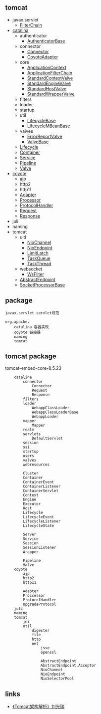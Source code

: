 ## tomcat
* javax.servlet
  * [FilterChain](/20-framework/src/tomcat/javax.servlet/FilterChain.md)
* [catalina](/20-framework/src/tomcat/catalina/README.md)
  * authenticator
    * [AuthenticatorBase](/20-framework/src/tomcat/catalina/authenticator/AuthenticatorBase.md)
  * connector
    * [Connector](/20-framework/src/tomcat/catalina/connector/Connector.md)
    * [CoyoteAdapter](/20-framework/src/tomcat/catalina/connector/CoyoteAdapter.md)
  * core
    * [ApplicationContext](/20-framework/src/tomcat/catalina/core/ApplicationContext.md)
    * [ApplicationFilterChain](/20-framework/src/tomcat/catalina/core/ApplicationFilterChain.md)
    * [StandardContextValve](/20-framework/src/tomcat/catalina/core/StandardContextValve.md)
    * [StandardEngineValve](/20-framework/src/tomcat/catalina/core/StandardEngineValve.md)
    * [StandardHostValve](/20-framework/src/tomcat/catalina/core/StandardHostValve.md)
    * [StandardWrapperValve](/20-framework/src/tomcat/catalina/core/StandardWrapperValve.md)
  * filters
  * loader
  * startup
  * util
    * [LifecycleBase](/20-framework/src/tomcat/catalina/util/LifecycleBase.md)
    * [LifecycleMBeanBase](/20-framework/src/tomcat/catalina/util/LifecycleMBeanBase.md)
  * valves
    * [ErrorReportValve](/20-framework/src/tomcat/catalina/valves/ErrorReportValve.md)
    * [ValveBase](/20-framework/src/tomcat/catalina/valves/ValveBase.md)
  * [Lifecycle](/20-framework/src/tomcat/catalina/Lifecycle.md)
  * [Container](/20-framework/src/tomcat/catalina/Container.md)
  * [Service](/20-framework/src/tomcat/catalina/Service.md)
  * [Pipeline](/20-framework/src/tomcat/catalina/Pipeline.md)
  * [Valve](/20-framework/src/tomcat/catalina/Valve.md)
* [coyote](/20-framework/src/tomcat/coyote/README.md)
  * ajp
  * http2
  * http11
  * [Adapter](/20-framework/src/tomcat/coyote/Adapter.md)
  * [Processor](/20-framework/src/tomcat/coyote/Processor.md)
  * [ProtocolHandler](/20-framework/src/tomcat/coyote/ProtocolHandler.md)
  * [Request](/20-framework/src/tomcat/coyote/Request.md)
  * [Response](/20-framework/src/tomcat/coyote/Response.md)
* juli
* naming
* tomcat
  * uitl
    * [NioChannel](/20-framework/src/tomcat/tomcat/util/net/NioChannel.md)
    * [NioEndpoint](/20-framework/src/tomcat/tomcat/util/net/NioEndpoint.md)
    * [LimitLatch](/20-framework/src/tomcat/tomcat/util/threads/LimitLatch.md)
    * [TaskQueue](/20-framework/src/tomcat/tomcat/util/threads/TaskQueue.md)
    * [TaskThread](/20-framework/src/tomcat/tomcat/util/threads/TaskThread.md)
  * websocket
    * [WsFilter](/20-framework/src/tomcat/tomcat/websocket/WsFilter.md)
  * [AbstractEndpoint](/20-framework/src/tomcat/tomcat/AbstractEndpoint.md)
  * [SocketProcessorBase](/20-framework/src/tomcat/tomcat/util/net/SocketProcessorBase.md)
  

## package
```
javax.servlet servlet规范

org.apache.
    catalina 容器实现
    coyote 链接器
    naming
    tomcat
```

## tomcat package

tomcat-embed-core-8.5.23

```
    catalina
        connector
            Connector
            Request
            Response
        filters
        loader
            WebappClassLoader
            WebappClassLoaderBase
            WebappLoader
        mapper
            Mapper
        realm
        servlets
            DefaultServlet
        session
        ssi
        startup
        users
        valves
        webresources
        
        Cluster
        Container
        ContainerEvent
        ContainerListener
        ContainerServlet    
        Context
        Engine
        Executor
        Host
        Lifecycle
        LifecycleEvent
        LifecycleListener
        LifecycleState
        
        Server
        Service
        Session
        SessionListener
        Wrapper
        
        Pipeline
        Valve
    coyote
        ajp
        http2
        http11
        
        Adapter
        Proccessor
        ProtocolHandler
        UpgradeProtocol
    juli
    naming
    tomcat
        jni
        util
            digester
            file
            http
            net
                jsse
                openssl
                
                AbstractEndpoint
                AbstractEndpoint.Acceptor
                NioChannel
                NioEndpoint
                NioSelectorPool
```

## links
* [《Tomcat架构解析》刘光瑞](/99-book/notes/21-server/Tomcat架构解析.md)